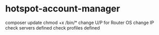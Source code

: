 # hotspot-account-manager
composer update
chmod +x /bin/*
change U/P for Router OS
change IP
check servers defined
check profiles defined
